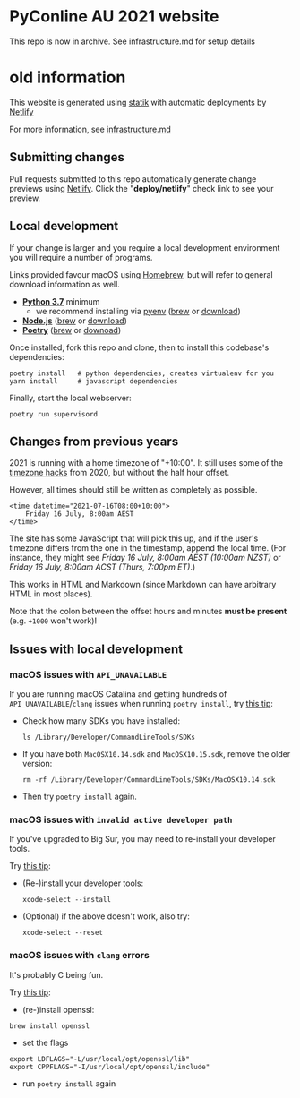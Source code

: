 # PyConline AU 2021 website

This repo is now in archive. See infrastructure.md for setup details

# old information

This website is generated using [statik](https://github.com/thanethomson/statik) with automatic deployments by [Netlify](https://www.netlify.com/)

For more information, see [infrastructure.md](infrastructure.md)

## Submitting changes

Pull requests submitted to this repo automatically generate change previews using [Netlify](https://www.netlify.com/). Click the "**deploy/netlify**" check link to see your preview. 

## Local development

If your change is larger and you require a local development environment you will require a number of programs. 

Links provided favour macOS using [Homebrew](https://brew.sh/), but will refer to general download information as well. 

* **[Python 3.7](https://www.python.org/downloads/)** minimum
  * we recommend installing via [pyenv](https://github.com/pyenv/pyenv) ([brew](https://formulae.brew.sh/formula/pyenv) or [download](https://github.com/pyenv/pyenv#installation))
* **[Node.js](https://nodejs.org/en/)** ([brew](https://formulae.brew.sh/formula/node) or [download](https://nodejs.org/en/download/))
* **[Poetry](https://python-poetry.org)** ([brew](https://formulae.brew.sh/formula/poetry) or [downoad](https://python-poetry.org/docs/#installation))

Once installed, fork this repo and clone, then to install this codebase's dependencies:

```shell
poetry install   # python dependencies, creates virtualenv for you
yarn install     # javascript dependencies
```

Finally, start the local webserver: 

```shell
poetry run supervisord
```

## Changes from previous years

2021 is running with a home timezone of "+10:00". It still uses some of the [timezone hacks](https://github.com/pyconau/2020-website#timezones) from 2020, but without the half hour offset. 

However, all times should still be written as completely as possible. 

```
<time datetime="2021-07-16T08:00+10:00">
	Friday 16 July, 8:00am AEST
</time>
```

The site has some JavaScript that will pick this up, and if the user's timezone differs from the one in the timestamp, append the local time. (For instance, they might see _Friday 16 July, 8:00am AEST (10:00am NZST)_ or _Friday 16 July, 8:00am ACST (Thurs, 7:00pm ET)_.)

This works in HTML and Markdown (since Markdown can have arbitrary HTML in most places).

Note that the colon between the offset hours and minutes **must be present** (e.g. `+1000` won't work)!

## Issues with local development

### macOS issues with `API_UNAVAILABLE`

If you are running macOS Catalina and getting hundreds of `API_UNAVAILABLE`/`clang` issues when running `poetry install`, try [this tip](https://github.com/gorakhargosh/watchdog/issues/628#issuecomment-581480649):

- Check how many SDKs you have installed: 

  ```
  ls /Library/Developer/CommandLineTools/SDKs
  ```
- If you have both `MacOSX10.14.sdk` and `MacOSX10.15.sdk`, remove the older version:

  ```
  rm -rf /Library/Developer/CommandLineTools/SDKs/MacOSX10.14.sdk
  ```

- Then try `poetry install` again.

### macOS issues with `invalid active developer path`

If you've upgraded to Big Sur, you may need to re-install your developer tools. 

Try [this tip](https://apple.stackexchange.com/a/254381/191618):

- (Re-)install your developer tools: 
 
  ```
  xcode-select --install
  ```
- (Optional) if the above doesn't work, also try: 

  ```
  xcode-select --reset
  ```
  
### macOS issues with `clang` errors

It's probably C being fun. 

Try [this tip](https://stackoverflow.com/a/56228387): 

  - (re-)install openssl: 
  
  ```
  brew install openssl
  ```
  - set the flags
  
  ```
  export LDFLAGS="-L/usr/local/opt/openssl/lib"
  export CPPFLAGS="-I/usr/local/opt/openssl/include"
  ```
  
  - run `poetry install` again
